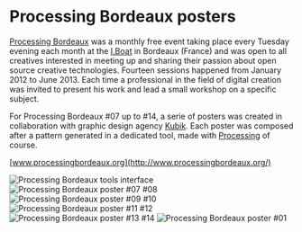 Processing Bordeaux posters
===========================

[Processing Bordeaux](http://www.processingbordeaux.org/) was a monthly free event taking place every Tuesday evening each month at the [I.Boat](http://www.iboat.eu) in Bordeaux (France) and was open to all creatives interested in meeting up and sharing their passion about open source creative technologies.
Fourteen sessions happened from January 2012 to June 2013. Each time a professional in the field of digital creation was invited to present his work and lead a small workshop on a specific subject. 

For Processing Bordeaux #07 up to #14, a serie of posters was created in collaboration with graphic design agency [Kubik](http://www.kubik.fr). Each poster was composed after a pattern generated in a dedicated tool, made with [Processing](http://www.processing.org) of course. 

[www.processingbordeaux.org](http://www.processingbordeaux.org/)

![Processing Bordeaux tools interface](http://v3ga.github.io/Images/Processing-Bordeaux/Processing_Bordeaux_tools.png)
![Processing Bordeaux poster #07 #08](http://v3ga.github.io/Images/Processing-Bordeaux/Processing_Bordeaux_07_08.jpg)
![Processing Bordeaux poster #09 #10](http://v3ga.github.io/Images/Processing-Bordeaux/Processing_Bordeaux_09_10.jpg)
![Processing Bordeaux poster #11 #12](http://v3ga.github.io/Images/Processing-Bordeaux/Processing_Bordeaux_11_12.jpg)
![Processing Bordeaux poster #13 #14](http://v3ga.github.io/Images/Processing-Bordeaux/Processing_Bordeaux_13_14.jpg)
![Processing Bordeaux poster #01](http://v3ga.github.io/Images/Processing-Bordeaux/Processing_Bordeaux_01.jpg)
